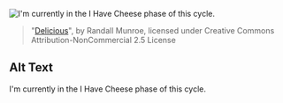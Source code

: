 ![I'm currently in the I Have Cheese phase of this cycle.](https://imgs.xkcd.com/comics/delicious.png)
> "[Delicious](https://xkcd.com/140/)", by Randall Munroe, licensed under Creative Commons Attribution-NonCommercial 2.5 License

## Alt Text
I'm currently in the I Have Cheese phase of this cycle.
